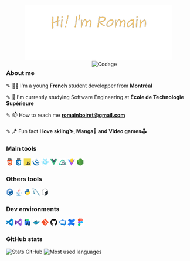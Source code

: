 <div align="center"><a href="https://romainboiret.github.io/My_web_site.html/"><img width="auto" alt="banner" src="https://github.com/RomainBoiret/RomainBoiret/blob/main/hi_im_romain.png?raw=true"></a></div>
<img align="right" alt="Codage" width="270" src="https://i.pinimg.com/564x/7f/98/ff/7f98ffc142c2594f3d56ca22591e9259.jpg">

### About me

✎ 🙋‍♂️ I'm a young **French** student developper from **Montréal**

✎ 🎒 I'm currently studying Software Engineering at **École de Technologie Supérieure**

<!-- ✎ 🌱 I'm currently learning **Vue 3** -->

✎ 📫 How to reach me **romainboiret@gmail.com**

✎ 🪁 Fun fact **I love skiing⛷️, Manga🍜 and Video games🕹️**

### Main tools

<code><img height="20" alt="html5" src="https://raw.githubusercontent.com/devicons/devicon/master/icons/html5/html5-original-wordmark.svg"></code>
<code><img height="20" alt="css3" src="https://raw.githubusercontent.com/devicons/devicon/master/icons/css3/css3-original-wordmark.svg"></code>
<code><img height="20" alt="javascript" src="https://raw.githubusercontent.com/devicons/devicon/master/icons/javascript/javascript-original.svg"></code>
<code><img height="20" alt="jquery" src="https://raw.githubusercontent.com/devicons/devicon/master/icons/jquery/jquery-original.svg"></code>
<code><img height="20" alt="react" src="https://raw.githubusercontent.com/devicons/devicon/master/icons/react/react-original.svg"></code>
<code><img height="20" alt="vuejs" src="https://raw.githubusercontent.com/devicons/devicon/master/icons/vuejs/vuejs-original.svg"></code>
<code><img height="20" alt="nuxtjs" src="https://raw.githubusercontent.com/devicons/devicon/master/icons/nuxtjs/nuxtjs-original.svg"></code>
<code><img height="20" alt="vitejs" src="https://raw.githubusercontent.com/devicons/devicon/master/icons/vitejs/vitejs-original.svg"></code>
<code><img height="20" alt="nodejs" src="https://raw.githubusercontent.com/devicons/devicon/master/icons/nodejs/nodejs-original.svg"></code>

<!-- <code><img height="20" alt="typescript" src="https://raw.githubusercontent.com/devicons/devicon/master/icons/typescript/typescript-original.svg"></code> -->
<!-- <code><img height="20" alt="nextjs" src="https://raw.githubusercontent.com/devicons/devicon/master/icons/nextjs/nextjs-original.svg"></code> -->

### Others tools

<code><img height="20" alt="c" src="https://raw.githubusercontent.com/devicons/devicon/master/icons/c/c-original.svg"></code>
<code><img height="20" alt="java" src="https://raw.githubusercontent.com/devicons/devicon/master/icons/java/java-original.svg"></code>
<code><img height="20" alt="python" src="https://raw.githubusercontent.com/devicons/devicon/master/icons/python/python-original.svg"></code>
<code><img height="20" alt="mysql" src="https://raw.githubusercontent.com/devicons/devicon/master/icons/mysql/mysql-original.svg"></code>
<code><img height="20" alt="bash" src="https://raw.githubusercontent.com/devicons/devicon/master/icons/bash/bash-original.svg"></code>

### Dev environments

<code><img height="20" alt="vscode" src="https://raw.githubusercontent.com/devicons/devicon/master/icons/vscode/vscode-original.svg"></code>
<code><img height="20" alt="visualstudio" src="https://raw.githubusercontent.com/devicons/devicon/master/icons/visualstudio/visualstudio-original.svg"></code>
<code><img height="20" alt="androidstudio" src="https://raw.githubusercontent.com/devicons/devicon/master/icons/androidstudio/androidstudio-original.svg"></code>
<code><img height="20" alt="docker" src="https://raw.githubusercontent.com/devicons/devicon/master/icons/docker/docker-original.svg"></code>
<code><img height="20" alt="git" src="https://raw.githubusercontent.com/devicons/devicon/master/icons/git/git-original.svg"></code>
<code><img height="20" alt="github" src="https://raw.githubusercontent.com/devicons/devicon/master/icons/github/github-original.svg"></code>
<code><img height="20" alt="azuredevops" src="https://raw.githubusercontent.com/devicons/devicon/master/icons/azuredevops/azuredevops-original.svg"></code>
<code><img height="20" alt="confluence" src="https://raw.githubusercontent.com/devicons/devicon/master/icons/confluence/confluence-original.svg"></code>
<code><img height="20" alt="figma" src="https://raw.githubusercontent.com/devicons/devicon/master/icons/figma/figma-original.svg"></code>

### GitHub stats

![Stats GitHub](https://github-readme-stats.vercel.app/api?username=romainboiret&hide=issues&show_icons=true&theme=github_dark_dimmed)
![Most used languages](https://github-readme-stats.vercel.app/api/top-langs/?username=romainboiret&layout=compact&theme=github_dark_dimmed)
